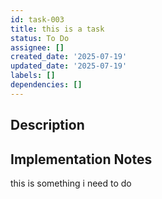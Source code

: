 ```yaml
---
id: task-003
title: this is a task
status: To Do
assignee: []
created_date: '2025-07-19'
updated_date: '2025-07-19'
labels: []
dependencies: []
---
```


## Description

## Implementation Notes

this is something i need to do
